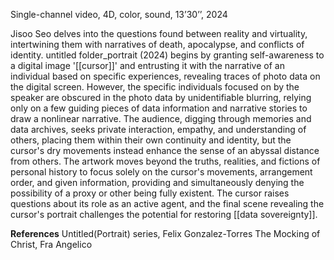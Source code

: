 Single-channel video, 4D, color, sound, 13’30’’, 2024

Jisoo Seo delves into the questions found between reality and virtuality, intertwining them with narratives of death, apocalypse, and conflicts of identity. untitled folder_portrait (2024) begins by granting self-awareness to a digital image '[[cursor]]' and entrusting it with the narrative of an individual based on specific experiences, revealing traces of photo data on the digital screen. However, the specific individuals focused on by the speaker are obscured in the photo data by unidentifiable blurring, relying only on a few guiding pieces of data information and narrative stories to draw a nonlinear narrative. The audience, digging through memories and data archives, seeks private interaction, empathy, and understanding of others, placing them within their own continuity and identity, but the cursor's dry movements instead enhance the sense of an abyssal distance from others. The artwork moves beyond the truths, realities, and fictions of personal history to focus solely on the cursor's movements, arrangement order, and given information, providing and simultaneously denying the possibility of a proxy or other being fully existent. The cursor raises questions about its role as an active agent, and the final scene revealing the cursor's portrait challenges the potential for restoring [[data sovereignty]].

**References** 
Untitled(Portrait) series, Felix Gonzalez-Torres
The Mocking of Christ, Fra Angelico